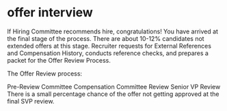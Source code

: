 # offer interview
If Hiring Committee recommends hire, congratulations! You have arrived at the final stage of the process. There are about 10-12% candidates not extended offers at this stage. Recruiter requests for External References and Compensation History, conducts reference checks, and prepares a packet for the Offer Review Process.

The Offer Review process:

Pre-Review Committee
Compensation Committee Review
Senior VP Review
There is a small percentage chance of the offer not getting approved at the final SVP review.
